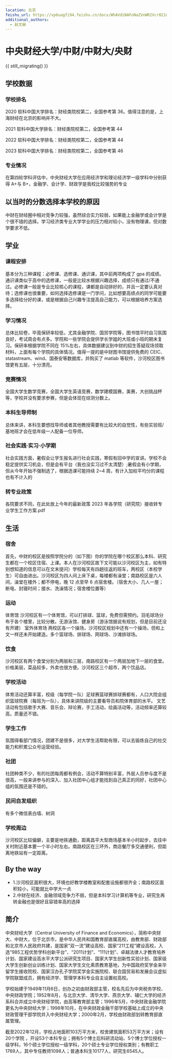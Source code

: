 ```yaml
---
location: 北京
feishu_url: https://vp6uagfi94.feishu.cn/docx/WhAVdiNAFoNaZVxWR2Vcr021nVb
additional_authors:
  - 赵文赫
---
```


# 中央财经大学/中财/中财大/央财

{{ still_migrating() }}

## 学校数据

### 学校排名

2020 软科中国大学排名：财经类院校第二，全国参考第 36。值得注意的是，上海财经在北京的影响并不大。

2021 软科中国大学排名：财经类院校第二，全国参考第 44

2022 软科中国大学排名：财经类院校第二，全国参考第 44

2023 软科中国大学排名：财经类院校第二，全国参考第 46

### 专业情况

在第四轮学科评估中，中央财经大学在应用经济学和理论经济学一级学科中分别获得 A+与 B+，金融学、会计学、财政学是我校比较强势的专业

## 以当时的分数选择本学校的原因

中财在财经圈中相对竞争力较强，虽然综合实力较弱，如果能上金融学或会计学是个很不错的选择。学习经济类专业大学学业的压力相对较小，没有物理课，但对数学要求不低。

## 学业

### 课程安排

基本分为三种课程：必修课、选修课、通识课，其中前两项构成了 gpa 的成绩。通识课类似于高中的选修课，一般是比较水根据兴趣选择，成绩只有通过/不通过。必修课一般是专业比较核心的课程，课都是自动排好的，并且一定要认真对待；选修课也很重要，如何选择选修课是一门学问，比如想要高绩点的同学可能要多选择给分好的课，或是根据自己兴趣专注提高自己能力，可以根据培养方案选择。

### 学习情况

总体比较卷，毕竟保研率较低，尤其金融学院、国贸学院等，图书馆平时自习氛围良好，考试周会有点多。学院和一些学院会提供学长学姐的大班或小班的期末复习。保研率根据学院不同在 15%左右，具体数据建议到中财的招生答疑现场领取材料，上面有每个学院的具体情况。值得一提的是中财图书馆提供免费的 CEIC、statastream、wind、国泰安等数据库，并购买了 matlab 等软件，沙河校区图书馆更有五层，十分漂亮。

### 竞赛情况

全国大学生数学竞赛，全国大学生英语竞赛，数学建模国赛，美赛，大创挑战杯等，学校并没有要求参赛，但是会体现在综测分数上。

### 本科生导师制

总体来讲，本科生要想找导师或者其他教授需要有比较大的自觉性，有些实验班/基地班才会在低年级一人配备一位导师。

### 社会实践·实习·小学期

社会实践方面，暑假会让学生报名进行社会实践，寒假有回中学的宣讲。学校不会稳定提供实习机会，但是会有平台（我也没实习过不太清楚）;暑假会有小学期，但从今年开始不强制选了，根据选课可能持续 2~4 周，有计入加权平均分的课程也有不计入的

### 转专业政策

各院要求不同，在此处放上今年的最新政策 2023 年各学院（研究院）接收转专业学生工作方案.pdf

## 生活

### 宿舍

首先，中财的校区是按照学院分的（如下图）你的学院在哪个校区那么本科、研究生都在一个校区住宿、上课。本人在沙河校区故下文可能以沙河校区为主，如有特别想知道的信息可以在文末提问）学校每天有四趟往返的班车，两校区（本校学生）可自由进出。沙河校区为四人间上床下桌，每楼都有澡堂；南路校区是六人间，澡堂在楼外；都不停电，晚 12 点至早 6 点宿舍楼。（宿舍大小、几人一屋；断电、封寝时间；接水、洗澡情况；宿舍楼位置等）

### 运动

体育馆
沙河校区有一个体育馆，可以打排球、篮球，免费但需预约。羽毛球场分布于各个楼里，比较分散。无游泳馆、健身房（游泳馆据说有规划，但是目前还没有开建）
室外体育场
两校区各一个操场，沙河校区规划中还有一个操场，但和上文一样还未开始建造。多个篮球场、排球场、网球场、沙滩排球场。

### 饮食

沙河校区有两个食堂分别为两层和三层，南路校区有一个两层加地下一层的食堂。价格美丽，菜品较多，外卖也很方便。沙河校区三个超市，两个饮品店。

### 学校活动

体育活动还算丰富，校级（每学院一队）足球赛篮球赛排球赛都有，人口大院会组织篮球院赛（每班为一队），具体来讲院级的主要看导员和院体育部的水平。
文艺活动有包括歌手大赛、音乐会、辩论赛，手工活动，绘画活动等，活动频率还算较高，质量还不错。

### 学生工作

氛围得看部门情况，团建不是很多，对大学生活帮助有限，可以去锻炼自己的社交能力和积累公众号运营经验。

### 社团

社团种类不少，有的社团每周都有例会，活动不算特别丰富，外层人员参与度不是很高，一般来讲参与的深入、加入社团中心组才能找到自己真正的同好，社团中心组的氛围还是不错的。

### 民间自发组织

有多个微信表白墙、树洞

### 学校周边

沙河校区比较偏僻，主要是地铁通勤，距离昌平大型商场基本半小时起步，去往中关村附近基本要一个半小时左右。南路校区在三环外，商店餐厅多交通便利，但距离地铁站有一定距离。

## By the way

- 1.沙河校区面积很大，环境也好教学楼教室和配套设施都很齐全；南路校区面积较小，可能就比中学大一点
- 2.中财在经济、金融领域竞争力不弱，但是本科学习计算机等专业，研究生再转金融也是很好且容错率高的选择

## 简介

中央财经大学（Central University of Finance and Economics），简称中央财大、中财大，位于北京市，是中华人民共和国教育部直属高校，由教育部、财政部和北京市人民政府共建，是国家“双一流”建设高校、国家“211工程”建设高校，入选“985工程优势学科创新平台”、“2011计划”、“111计划”、卓越法律人才教育培养计划、国家建设高水平大学公派研究生项目、国家大学生创新性实验计划、国家级大学生创新创业训练计划、国家大学生文化素质教育基地，为中国政府奖学金来华留学生接收院校、国家汉办孔子学院奖学金实施院校、联合国贸易和发展会议虚拟学院联盟成员，拥有经济学、管理学本科专业自主设置权高校。

学校始建于1949年11月6日，创办之初由财政部主管，校名先后为中央税务学校、中央财政学院；1952年8月，与北京大学、清华大学、燕京大学、辅仁大学的经济系科合并成立中央财经学院，由高等教育部主管；1996年5月，中央财政金融学院更名为中央财经大学；1998年10月，在中央财政金融干部学校基础上成立的中央财政管理干部学院并入中央财经大学；2000年2月，学校由财政部划转教育部直属管理。

截至2022年12月，学校占地面积103万平方米，校舍建筑面积53万平方米；设有20个学院  ，开设53个本科专业；拥有5个博士后科研流动站、5个博士学位授权一级学科，16个硕士学位授权一级学科，20个硕士专业学位授权类别；有教职工1769人，其中专任教师1098人；普通本科生10177人，研究生6545人。

